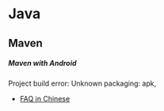 Java
===========

## Maven
##### Maven with Android

Project build error: Unknown packaging: apk,
- [FAQ in Chinese](http://my.oschina.net/huami/blog/175570)





